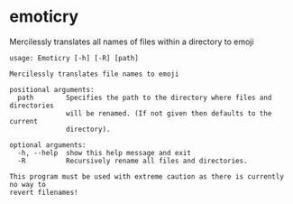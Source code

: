 # emoticry
Mercilessly translates all names of files within a directory to emoji

```
usage: Emoticry [-h] [-R] [path]

Mercilessly translates file names to emoji

positional arguments:
  path        Specifies the path to the directory where files and directories
              will be renamed. (If not given then defaults to the current
              directory).

optional arguments:
  -h, --help  show this help message and exit
  -R          Recursively rename all files and directories.

This program must be used with extreme caution as there is currently no way to
revert filenames!
```
